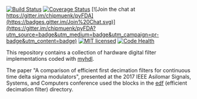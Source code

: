 
[![Build Status](https://travis-ci.org/cfelton/filter-blocks.svg?branch=master)](https://travis-ci.org/cfelton/filter-blocks)
[![Coverage Status](https://coveralls.io/repos/github/cfelton/filter-blocks/badge.svg?branch=master)](https://coveralls.io/github/cfelton/filter-blocks?branch=master)
[![Join the chat at https://gitter.im/chipmuenk/pyFDA](https://badges.gitter.im/Join%20Chat.svg)](https://gitter.im/chipmuenk/pyFDA?utm_source=badge&utm_medium=badge&utm_campaign=pr-badge&utm_content=badge)
[![MIT licensed](https://img.shields.io/badge/license-MIT-blue.svg)](./LICENSE)
[![Code Health](https://landscape.io/github/cfelton/filter-blocks/master/landscape.svg?style=flat)](https://landscape.io/github/cfelton/filter-blocks/master)


This repository contains a collection of hardware
digital filter implementations coded with [myhdl](http://myhdl.org).

<!--
If any of the filter blocks and/or code from this repository are
used in any publication this repository can be cited with the
following:
-->

The paper "A comparison of efficient first decimation filters
for continuous time delta sigma modulators", presented at the
2017 IEEE Asilomar Signals, Systems, and Computers conference
used the blocks in the
[edf](https://github.com/cfelton/filter-blocks/filter_blocks/edf)
(efficient decimation filter) directory.

<!--
Many of the filter blocks in this repository can be configured
and anaylyzed with the [pyfda]() tool.
-->
